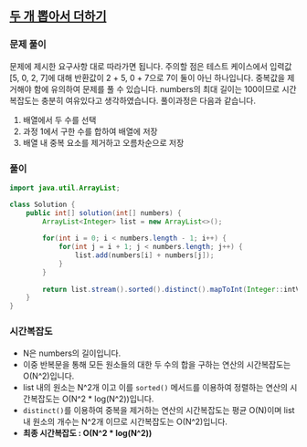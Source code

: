 ## [두 개 뽑아서 더하기](https://school.programmers.co.kr/learn/courses/30/lessons/68644) 
### 문제 풀이
문제에 제시한 요구사항 대로 따라가면 됩니다. 주의할 점은 테스트 케이스에서 입력값 [5, 0, 2, 7]에 대해 반환값이 2 + 5, 0 + 7으로 7이 둘이 아닌 하나입니다. 중복값을 제거해야 함에 유의하여 문제를 풀 수 있습니다.
numbers의 최대 길이는 100이므로 시간복잡도는 충분히 여유있다고 생각하였습니다. 풀이과정은 다음과 같습니다.
1. 배열에서 두 수를 선택
2. 과정 1에서 구한 수를 합하여 배열에 저장
3. 배열 내 중복 요소를 제거하고 오름차순으로 저장

### 풀이
```Java
import java.util.ArrayList;

class Solution {
    public int[] solution(int[] numbers) {
        ArrayList<Integer> list = new ArrayList<>();
        
        for(int i = 0; i < numbers.length - 1; i++) {
            for(int j = i + 1; j < numbers.length; j++) {
                list.add(numbers[i] + numbers[j]);
            }
        }
        
        return list.stream().sorted().distinct().mapToInt(Integer::intValue).toArray();
    }
}
```

### 시간복잡도
- N은 numbers의 길이입니다.
- 이중 반복문을 통해 모든 원소들의 대한 두 수의 합을 구하는 연산의 시간복잡도는 O(N^2)입니다. 
- list 내의 원소는 N^2개 이고 이를 `sorted()` 메서드를 이용하여 정렬하는 연산의 시간복잡도는 O(N^2 * log(N^2))입니다.
- `distinct()`를 이용하여 중복을 제거하는 연산의 시간복잡도는 평균 O(N)이며 list 내 원소의 개수는 N^2개 이므로 시간복잡도는 O(N^2)입니다.
- **최종 시간복잡도 : O(N^2 * log(N^2))**

